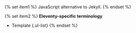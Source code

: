 {% set item1 %}
JavaScript alternative to Jekyll.
{% endset %}

{% set item2 %}
**Eleventy-specific terminology**

- Template
{.ul-list}
{% endset %}
